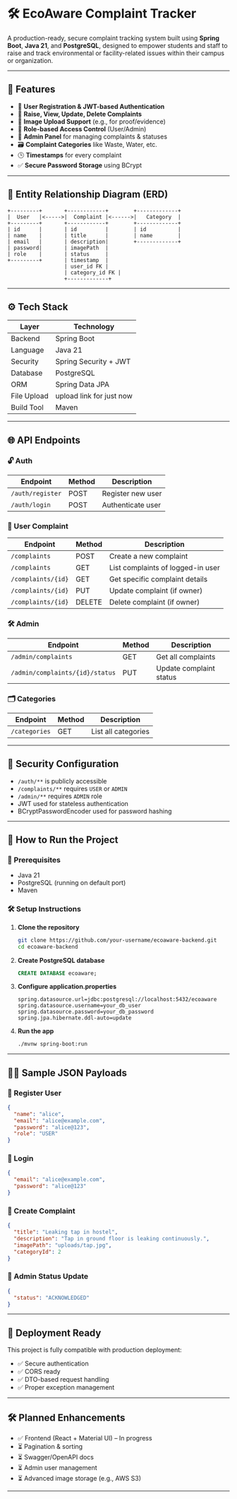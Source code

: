 # 🛠️ EcoAware Complaint Tracker

A production-ready, secure complaint tracking system built using **Spring Boot**, **Java 21**, and **PostgreSQL**, designed to empower students and staff to raise and track environmental or facility-related issues within their campus or organization.

---

## 📌 Features

* 🔐 **User Registration & JWT-based Authentication**
* 📝 **Raise, View, Update, Delete Complaints**
* 🧾 **Image Upload Support** (e.g., for proof/evidence)
* 👥 **Role-based Access Control** (User/Admin)
* 🎯 **Admin Panel** for managing complaints & statuses
* 🗃️ **Complaint Categories** like Waste, Water, etc.
* 🕒 **Timestamps** for every complaint
* ✅ **Secure Password Storage** using BCrypt

---

## 🧱 Entity Relationship Diagram (ERD)

```text
+---------+       +------------+        +-------------+
|  User   |<----->|  Complaint |<------>|   Category  |
+---------+       +------------+        +-------------+
| id      |       | id         |        | id          |
| name    |       | title      |        | name        |
| email   |       | description|        +-------------+
| password|       | imagePath  |
| role    |       | status     |
+---------+       | timestamp  |
                  | user_id FK |
                  | category_id FK |
                  +-------------+
```

---

## ⚙️ Tech Stack

| Layer       | Technology               |
| ----------- | ------------------------ |
| Backend     | Spring Boot              |
| Language    | Java 21                  |
| Security    | Spring Security + JWT    |
| Database    | PostgreSQL               |
| ORM         | Spring Data JPA          |
| File Upload | upload link for just now |
| Build Tool  | Maven                    |

---

## 🌐 API Endpoints

### 🔓 Auth

| Endpoint         | Method | Description       |
| ---------------- | ------ | ----------------- |
| `/auth/register` | POST   | Register new user |
| `/auth/login`    | POST   | Authenticate user |

### 👤 User Complaint

| Endpoint           | Method | Description                       |
| ------------------ | ------ | --------------------------------- |
| `/complaints`      | POST   | Create a new complaint            |
| `/complaints`      | GET    | List complaints of logged-in user |
| `/complaints/{id}` | GET    | Get specific complaint details    |
| `/complaints/{id}` | PUT    | Update complaint (if owner)       |
| `/complaints/{id}` | DELETE | Delete complaint (if owner)       |

### 🛠 Admin

| Endpoint                        | Method | Description             |
| ------------------------------- | ------ | ----------------------- |
| `/admin/complaints`             | GET    | Get all complaints      |
| `/admin/complaints/{id}/status` | PUT    | Update complaint status |

### 🗂 Categories

| Endpoint      | Method | Description         |
| ------------- | ------ | ------------------- |
| `/categories` | GET    | List all categories |

---

## 🔐 Security Configuration

* `/auth/**` is publicly accessible
* `/complaints/**` requires `USER` or `ADMIN`
* `/admin/**` requires `ADMIN` role
* JWT used for stateless authentication
* BCryptPasswordEncoder used for password hashing

---

## 🧪 How to Run the Project

### 🔧 Prerequisites

* Java 21
* PostgreSQL (running on default port)
* Maven

### 🛠️ Setup Instructions

1. **Clone the repository**

   ```bash
   git clone https://github.com/your-username/ecoaware-backend.git
   cd ecoaware-backend
   ```

2. **Create PostgreSQL database**

   ```sql
   CREATE DATABASE ecoaware;
   ```

3. **Configure application.properties**

   ```
   spring.datasource.url=jdbc:postgresql://localhost:5432/ecoaware
   spring.datasource.username=your_db_user
   spring.datasource.password=your_db_password
   spring.jpa.hibernate.ddl-auto=update
   ```

4. **Run the app**

   ```bash
   ./mvnw spring-boot:run
   ```

---

## 🧑‍💻 Sample JSON Payloads

### 🔸 Register User

```json
{
  "name": "alice",
  "email": "alice@example.com",
  "password": "alice@123",
  "role": "USER"
}
```

### 🔸 Login

```json
{
  "email": "alice@example.com",
  "password": "alice@123"
}
```

### 🔸 Create Complaint

```json
{
  "title": "Leaking tap in hostel",
  "description": "Tap in ground floor is leaking continuously.",
  "imagePath": "uploads/tap.jpg",
  "categoryId": 2
}
```

### 🔸 Admin Status Update

```json
{
  "status": "ACKNOWLEDGED"
}
```

---

## 🚀 Deployment Ready

This project is fully compatible with production deployment:

* ✅ Secure authentication
* ✅ CORS ready
* ✅ DTO-based request handling
* ✅ Proper exception management

---

## 🛠️ Planned Enhancements

* ✅ Frontend (React + Material UI) – In progress
* ⏳ Pagination & sorting
* ⏳ Swagger/OpenAPI docs
* ⏳ Admin user management
* ⏳ Advanced image storage (e.g., AWS S3)

---
